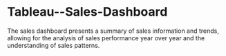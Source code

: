 # Tableau--Sales-Dashboard
The sales dashboard presents a summary of sales information and trends, allowing for the analysis of sales performance year over year and the understanding of sales patterns.
